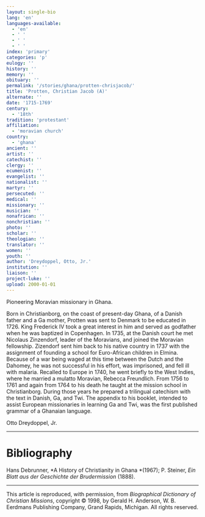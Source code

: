 ```yaml
---
layout: single-bio
lang: 'en'
languages-available:
  - 'en'
  - ' '
  - ' '
  - ' '
index: 'primary'
categories: 'p'
eulogy: ''
history: ''
memory: ''
obituary: ''
permalink: '/stories/ghana/protten-chrisjacob/'
title: 'Protten, Christian Jacob (A)'
alternate: ''
date: '1715-1769'
century:
  - '18th'
tradition: 'protestant'
affiliation:
  - 'moravian church'
country:
  - 'ghana'
ancient: ''
artist: ''
catechist: ''
clergy: ''
ecumenist: ''
evangelist: ''
nationalist: ''
martyr: ''
persecuted: ''
medical: ''
missionary: ''
musician: ''
nonafrican: ''
nonchristian: ''
photo: ''
scholar: ''
theologian: ''
translator: ''
women: ''
youth: ''
author: 'Dreydoppel, Otto, Jr.'
institution: ''
liaison: ''
project-luke: ''
upload: 2000-01-01
---
```



Pioneering Moravian missionary in Ghana.

Born in Christianborg, on the coast of present-day Ghana, of a Danish father and a Ga mother, Protten was sent to Denmark to be educated in 1726. King Frederick IV took a great interest in him and served as godfather when he was baptized in Copenhagen. In 1735, at the Danish court he met Nicolaus Zinzendorf, leader of the Moravians, and joined the Moravian fellowship. Zizendorf sent him back to his native country in 1737 with the assignment of founding a school for Euro-African children in Elmina. Because of a war being waged at this time between the Dutch and the Dahomey, he was not successful in his effort, was imprisoned, and fell ill with malaria. Recalled to Europe in 1740, he went briefly to the West Indies, where he married a mulatto Moravian, Rebecca Freundlich. From 1756 to 1761 and again from 1764 to his death he taught at the mission school in Christianborg. During those years he prepared a trilingual catechism with the text in Danish, Ga, and Twi. The appendix to his booklet, intended to assist European missionaries in learning Ga and Twi, was the first published grammar of a Ghanaian language.

Otto Dreydoppel, Jr.

---

# Bibliography

Hans Debrunner, *A History of Christianity in Ghana *(1967); P. Steiner, *Ein Blatt aus der Geschichte der Brudermission* (1888).

---

This article is reproduced, with permission, from *Biographical Dictionary of Christian Missions*,   copyright &copy; 1998, by Gerald H. Anderson, W. B. Eerdmans Publishing Company, Grand Rapids, Michigan.  All rights reserved.